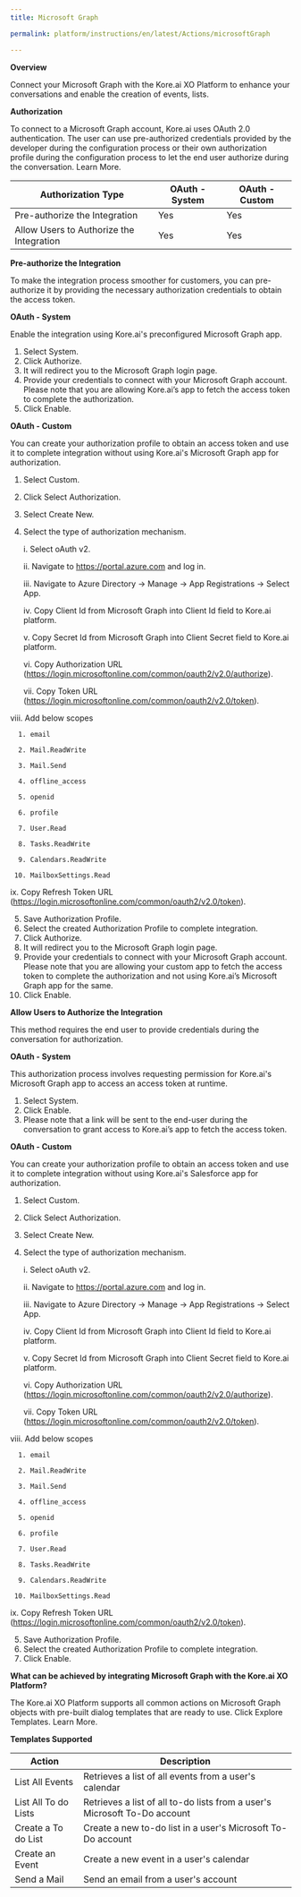 ```yaml
---
title: Microsoft Graph

permalink: platform/instructions/en/latest/Actions/microsoftGraph

---
```


<base target="_blank">
<container>

**Overview**

Connect your Microsoft Graph with the Kore.ai XO Platform to enhance your conversations and enable the creation of events, lists.


</container>

<container>

**Authorization**
 
To connect to a Microsoft Graph account, Kore.ai uses OAuth 2.0 authentication. The user can use pre-authorized credentials provided by the developer during the configuration process or their own authorization profile during the configuration process to let the end user authorize during the conversation. Learn More.
 
 |Authorization Type                      | OAuth - System | OAuth - Custom |
 |----------------------------------------|----------------|----------------|
 |Pre-authorize the Integration           |       Yes      |       Yes      |
 |Allow Users to Authorize the Integration|       Yes      |       Yes      |


**Pre-authorize the Integration**
 
 To make the integration process smoother for customers, you can pre-authorize it by providing the necessary authorization credentials to obtain the access token.

**OAuth - System**
 
 Enable the integration using Kore.ai's preconfigured Microsoft Graph app. 
 
1. Select System.
2. Click Authorize.
3. It will redirect you to the Microsoft Graph login page.
4. Provide your credentials to connect with your Microsoft Graph account.
   Please note that you are allowing Kore.ai’s app to fetch the access token to complete the authorization.
5. Click Enable.
 
 
**OAuth - Custom**
 
 You can create your authorization profile to obtain an access token and use it to complete integration without using Kore.ai's Microsoft Graph app for      authorization.
 
1. Select Custom.
2. Click Select Authorization.
3. Select Create New.
4. Select the type of authorization mechanism. 
 
    i.   Select oAuth v2.
 
    ii.  Navigate to https://portal.azure.com and log in. 
 
    iii. Navigate to Azure Directory → Manage → App Registrations  → Select App. 
 
    iv.  Copy Client Id from Microsoft Graph into Client Id field to Kore.ai platform.
 
     v.  Copy Secret Id from Microsoft Graph into Client Secret field to Kore.ai platform.
 
    vi.  Copy Authorization URL (https://login.microsoftonline.com/common/oauth2/v2.0/authorize).
 
   vii.  Copy Token URL (https://login.microsoftonline.com/common/oauth2/v2.0/token).
 
  viii.  Add below scopes
 
      1. email
 
      2. Mail.ReadWrite 
 
      3. Mail.Send
 
      4. offline_access
 
      5. openid
 
      6. profile
 
      7. User.Read
 
      8. Tasks.ReadWrite 
 
      9. Calendars.ReadWrite
 
     10. MailboxSettings.Read
  
   ix.  Copy Refresh Token URL (https://login.microsoftonline.com/common/oauth2/v2.0/token).
 
5. Save Authorization Profile.
6. Select the created Authorization Profile to complete integration.
7. Click Authorize.
8. It will redirect you to the Microsoft Graph login page.
9. Provide your credentials to connect with your Microsoft Graph account. 
   Please note that you are allowing your custom app to fetch the access token to complete the authorization and not using Kore.ai’s Microsoft Graph app for the        same.
10. Click Enable.
 
 
**Allow Users to Authorize the Integration**
 
This method requires the end user to provide credentials during the conversation for authorization.
 
**OAuth - System**
 
 This authorization process involves requesting permission for Kore.ai's Microsoft Graph app to access an access token at runtime.
 
1. Select System.
2. Click Enable.
3. Please note that a link will be sent to the end-user during the conversation to grant access to Kore.ai’s app to fetch the access token.
 
 **OAuth - Custom**
 
You can create your authorization profile to obtain an access token and use it to complete integration without using Kore.ai's Salesforce app for authorization.
 
1. Select Custom.
2. Click Select Authorization.
3. Select Create New.
4. Select the type of authorization mechanism. 
 
    i.   Select oAuth v2.
 
    ii.  Navigate to https://portal.azure.com and log in. 
 
    iii. Navigate to Azure Directory → Manage → App Registrations  → Select App. 
 
    iv.  Copy Client Id from Microsoft Graph into Client Id field to Kore.ai platform.
 
     v.  Copy Secret Id from Microsoft Graph into Client Secret field to Kore.ai platform.
 
    vi.  Copy Authorization URL (https://login.microsoftonline.com/common/oauth2/v2.0/authorize).
 
   vii.  Copy Token URL (https://login.microsoftonline.com/common/oauth2/v2.0/token).
 
  viii.  Add below scopes
 
      1. email
 
      2. Mail.ReadWrite 
 
      3. Mail.Send
 
      4. offline_access
 
      5. openid
 
      6. profile
 
      7. User.Read
 
      8. Tasks.ReadWrite 
 
      9. Calendars.ReadWrite
 
     10. MailboxSettings.Read
  
   ix.  Copy Refresh Token URL (https://login.microsoftonline.com/common/oauth2/v2.0/token).
 
5. Save Authorization Profile.
6. Select the created Authorization Profile to complete integration.
6. Click Enable.
 
</container>

<container>

**What can be achieved by integrating Microsoft Graph with the Kore.ai XO Platform?**
 
The Kore.ai XO Platform supports all common actions on Microsoft Graph objects with pre-built dialog templates that are ready to use. Click Explore Templates. Learn More.
 
**Templates Supported**

| Action           | Description            |
|------------------|------------------------|
|List All Events   |Retrieves a list of all events from a user's calendar|
|List All To do Lists |Retrieves a list of all to-do lists from a user's Microsoft To-Do account|
|Create a To do List  |Create a new to-do list in a user's Microsoft To-Do account|
|Create an Event     |Create a new event in a user's calendar|
|Send a Mail       |Send an email from a user's account|

</container>
